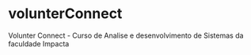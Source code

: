 # volunterConnect
Volunter Connect  - Curso de Analise e desenvolvimento de Sistemas da faculdade Impacta
